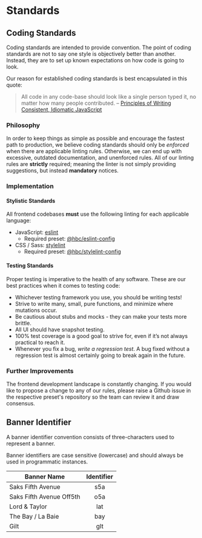 # Standards

## Coding Standards

Coding standards are intended to provide convention. The point of coding standards are not to say one style is objectively better than another. Instead, they are to set up known expectations on how code is going to look.

Our reason for established coding standards is best encapsulated in this quote:

> All code in any code-base should look like a single person typed it, no matter how many people contributed. – [Principles of Writing Consistent, Idiomatic JavaScript](https://github.com/rwaldron/idiomatic.js/)

### Philosophy

In order to keep things as simple as possible and encourage the fastest path to production, we believe coding standards should only be *enforced* when there are applicable linting rules. Otherwise, we can end up with excessive, outdated documentation, and unenforced rules. All of our linting rules are **strictly** required; meaning the linter is not simply providing suggestions, but instead **mandatory** notices.

### Implementation

#### Stylistic Standards
All frontend codebases **must** use the following linting for each applicable language:

- JavaScript: [eslint](https://eslint.org)
  - Required preset: [@hbc/eslint-config](https://github.com/hbc-tech/eslint-config)
- CSS / Sass: [stylelint](https://stylelint.io/)
  - Required preset: [@hbc/stylelint-config](https://github.com/hbc-tech/stylelint-config)

#### Testing Standards
Proper testing is imperative to the health of any software. These are our best practices when it comes to testing code:

- Whichever testing framework you use, you should be writing tests!
- Strive to write many, small, pure functions, and minimize where mutations occur.
- Be cautious about stubs and mocks - they can make your tests more brittle.
- All UI should have snapshot testing.
- 100% test coverage is a good goal to strive for, even if it’s not always practical to reach it.
- Whenever you fix a bug, _write a regression test_. A bug fixed without a regression test is almost certainly going to break again in the future.

### Further Improvements

The frontend development landscape is constantly changing. If you would like to propose a change to any of our rules, please raise a Github issue in the respective preset's repository so the team can review it and draw consensus.

## Banner Identifier

A banner identifier convention consists of three-characters used to represent a banner.

Banner identifiers are case sensitive (lowercase) and should always be used in programmatic instances.

| Banner Name              | Identifier |
| ------------------------ |:----------:|
| Saks Fifth Avenue        | s5a        |
| Saks Fifth Avenue Off5th | o5a        |
| Lord & Taylor            | lat        |
| The Bay / La Baie        | bay        |
| Gilt                     | glt        |
